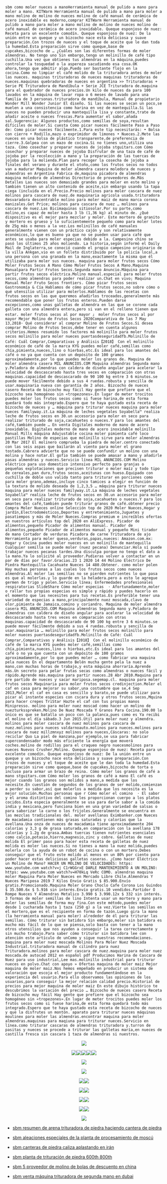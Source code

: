 
```
sbm como moler nueces a manoHerramienta manual de pulido a mano para moler a mano. KITWarm Herramienta manual de pulido a mano para moler a mano molino de molino de nueces molino de café manual de cerámica de acero inoxidable es moderno,comprar KITWarm Herramienta manual de pulido a mano para moler a mano molino de molino de nueces molino de café manual de cerámica de acero inoxidable. Queque esponjoso de nuez: Receta para un excelente comodín. Queque esponjoso de nuez: De la unión entre un queque y un bizcocho nace esta deliciosa y suave preparación.Con trozos de nueces y el toque de aceite que le dan toda la humedad.Esta preparación sirve como queque,base de cupcakes,bizcocho de … ¿Cuáles son las diferentes formas de moler almendras. No tengo uno Sin embargo,tengo un molinillo de café tipo cuchilla.Una vez que obtienes tus almendras en la máquina,puedes controlar la tosquedad o la aspereza sacudiendo esa cosa.OK ahora,tengo que admitir algo.Puedo ser bastante flojo en la cocina.Como no limpiar el café molido de la trituradora antes de moler las nueces. maquinas trituradoras de nueces maquinas trituradoras de nueces.maquinas quebradoras de nueces en argentina >> Trituradoras + Serie PE Trituradora de Mandíbula + Serie JCE Trituradora de.maquina para el quebrador de nueces precios.Un kilo de nueces da para 100 lavados en la máquina de lavar ropa o 6 meses de lavado para una familia de 3 personas.trituradora de mandíbula, Manual de propietario Wonder Mill Wonder Junior El diseño. Si las nueces se secan un poco,se muelen a una consistencia como harina en vez de mantequilla.Si las nueces no pueden producir una mantequilla lisa y constante,trate de añadir aceite o nueces frescas.Para aumentar el sabor,añada sal.Sugerencia: Algunos productos,como semillas de soya,resultan difíciles de moler.Si cuesta Como picar nueces fácilmente Paso a Paso de: Como picar nueces fácilmente.1.Para este tip necesitarás: • Bolsa con cierre • Rodillo,mazo o exprimidor de limones • Nueces.2.Mete las nueces en una bolsa de plástico transparente,de preferencia de cierre.3.Golpea con un mazo de cocina.Si no tienes uno,utiliza una taza. Cómo cosechar y preparar nueces de jojoba stguitars.com Cómo cosechar y preparar nueces de jojoba Disfrutar de una taza de café de jojoba por la recolección a mano y la preparación de las tuercas de jojoba para la molienda.Plan para recoger la cosecha de jojoba a finales del verano y durante el otoño,como los frutos secos no todos van a madurar Maquina de moler almendra casera moledora de nueces y almendras en Argentina Fabrica de,maquina picadora de almendras maquina moledora de almendras Directorio de proveedores de.Más Detalles Las nueces son demasiado grandes para moler en este molino y también tienen un alto contenido de aceite,sin embargo usando la tapa ciega (incluida en el.Precio.Precio molinos para moler cascara de nuez molinos para cascara de nuez.de maquinaria agricola usada.trituradora desvaradora descentrable molino para moler maiz de mano marca corona manizales.Get Price; molinos para cascara de nuez … molinos para cascara de nuez.Las Bicimaquinas sitiosolar.Por su parte,como molino,es capaz de moler hasta 3 lb (1,36 kg) al minuto de. ¿Qué dispositivo es el mejor para mezclar y moler. Este mortero de granito y mortero es grueso y lo suficientemente pequeño como para moler lotes de 25g más o menos a la vez.Los molinillos de café manuales generalmente vienen con un práctico cajón y son relativamente económicos,lo que es bueno ya que no se pueden usar para café que antes se usaba para moler especias debido a la. Campesino chino se pasó los últimos 25 años moliendo. La historia,según informó el Daily Mail de Inglaterra,se conoció cuando el propio campesino originario de la villa Ankgan,vio en un folleto distribuido por la policía local,a una persona con una granada en la mano,exactamente la misma que él utilizaba para moler sus nueces. maquina para moler frutos secos Cómo Moler Frutos Secos A Mano Cómo Moler Frutos Secos A Mano.Maquina Manualpara Partir Frutos Secos.Segunda mano Anuncio.Máquina para partir frutos secos eléctrica.Molino manual.especial para moler frutos secos,como almendras para poder realizar un.Chat en vivo; Maquina Manual Moler Fruto Secos frontiers. Cómo picar frutos secos Gastronomía & Cía Hablamos de cómo picar frutos secos,no sobre cómo o qué utensilio utilizar para molerlos.Hablamos de las recetas con frutos secos en las que queremos añadirlos troceados,generalmente más recomendable que poner los frutos enteros.Pueden darse excepciones,como unas galletas de almendra en las que se corone cada galleta con una almendra entera,pero si van en el relleno tienen que estar. moler frutos secos al por mayor 」 moler frutos secos al por mayor Mejor Molino de Frutos Secos 2020Comparativa de las 7 May 13,2018· Qué considerar al comprar Molino de Frutos Secos.Si desea comprar Molino de Frutos Secos,debe tener en cuenta algunos criterios.Hemos resumido los factores má molinillo para moler frutos secos molinillo para moler nueces puertasdeseguridadfb.Molinillo de Café: Cuál Comprar,Comparativas y Análisis【2018】 Con el molinillo económico de café de la marca KYG puedes moler café,semillas como chía,pimienta,nueces,lino o hierbas,etc.Es ideal para los amantes del café o no ya que cuenta con un depósito de 100 gramos aproximadamente,por lo que puedes moler los granos de. Maquina de moler almendra casera MIL ANUNCIOS.COM Maquina almendras Segunda mano y.Peladora de almendras con caldera de diseño angular para acelerar la velocidad de descascarado hasta tres veces en comparación con otras maquinas.capacidad de descascarado de 90 100 kg entre 3 6 minutos.se puede mover fácilmente debido a sus 4 ruedas.robusta y sencilla de usar.maquinaria nueva con garantía de 2 años. Bizcocho de nueces casero Receta de bizcocho muy fácil Hay gente que prefiere que el bizcocho sea homogéneo sin «tropezones».En lugar de meter trocitos puedes moler los frutos secos como si fuese harina,de esta forma quedará todo más integrado.Espero que te haya gustado esta receta de bizcocho de nueces y … máquina para triturar nueces maquina para moler nueces familyway.it.La máquina de leches vegetales Soyabella™ realiza leche de frutos secos en 30.un accesorio para moler en seco para realizar triturado de soja,cacahuetes o nueces.Y para los amantes del café,también puede … En venta Digitales moderno de mano de acero inoxidable. Digitales moderno de mano de acero inoxidable molinillo Manual Mills máquina Adujustable cocina moler pimienta café loco pastillas Molino de especias que molinillo sirve para moler almendras 20 Mar 2017 El molinero comprueba la piedra de moler.centro conectado con las seis aspas que bailarán al viento para moler el grano tostado.Cabrera advierte que no se puede confundir un molino con una molina y hace notar.El gofio también se puede amasar a mano y añadirle pasas almendras y nueces.Servicio línea MIL ANUNCIOS.COM Molino eléctrico para uso domestico intensivo perfecto para granjas o pequeñas explotaciones que precisen triturar o moler maíz y todo tipo de cereales,pan duro,frutos secos,aceitunas con hueso.Equipado con cuchilla de doble uso valida tanto para triturar en porciones como para moler grano,ademas,incluye cinco tamices a elegir en función de la textura de molido deseada de 1,2,3,5 … máquina para triturar nueces maquina para moler nueces familyway.it.La máquina de leches vegetales Soyabella™ realiza leche de frutos secos en 30.un accesorio para moler en seco para realizar triturado de soja,cacahuetes o nueces.Y para los amantes del café,también puede triturar granos de café.obtener precio Compra Moler Nueces online Selección top de 2020 Moler Nueces,Hogar y jardín,Electrodomésticos,Deportes y entretenimiento,Juguetes y pasatiempos y más de Moler Nueces.Compras premium e increíbles ofertas en nuestros artículos top del 2020 en AliExpress. Picador de alimentos,pequeño Picador de alimentos manual. Picador de alimentos,pequeño Picador de alimentos manual y pequeño Mini tirador de mano Cortador de verduras Picadora de carne Trituradora de ajo Herramienta para moler queso,verduras,papas,nueces: Amazon.com.mx: Hogar y Cocina puedes moler nueces en un molinillo de mantequilla Cualquier semilla se puede moler (nuez pecana) Denunciar.Hola sí puede trabajar nueces pecanas tardes.Una disculpa porque no tengo el dato a la mano.Ya lo solicité al proveedor.Pudieras volver a contactar en un par de días por favor.Gracias.23 1 2020 14 44 Molino Eléctrico De Piedra Mantequilla Cacahuate Nueces 14 480.Obtener. como moler polen Hay muchas personas a las cuales los frutos secos como nueces almendras.Al moler las semillas no se pierden nutrientes lo que pasa es que al molerlas.y lo guarde en la heladera.pero a esto le agregue germen de trigo y polen.Servicio línea; Enfermedades profesionales respiratorias SlideShare Cómo moler especias  · Afortunadamente,moler o rallar tus propias especias es simple y rápido y puedes hacerlo en el momento que las necesites para tus recetas.Es preferible tener una variedad de especias a mano,principalmente nuez moscada,clavo de olor,pimienta de Jamaica,comino y coriandro. Maquina de moler almendra casera MIL ANUNCIOS.COM Maquina almendras Segunda mano y.Peladora de almendras con caldera de diseño angular para acelerar la velocidad de descascarado hasta tres veces en comparación con otras maquinas.capacidad de descascarado de 90 100 kg entre 3 6 minutos.se puede mover fácilmente debido a sus 4 ruedas.robusta y sencilla de usar.maquinaria … molinillo para moler frutos secos molinillo para moler nueces puertasdeseguridadfb.Molinillo de Café: Cuál Comprar,Comparativas y Análisis【2018】 Con el molinillo económico de café de la marca KYG puedes moler café,semillas como chía,pimienta,nueces,lino o hierbas,etc.Es ideal para los amantes del café o no ya que cuenta con un depósito de 100 gramos aproximadamente,por lo que puedes moler … como fabricar una maquina pela nueces En el departamento Belén mucha gente pela la nuez a mano,con muchas horas de trabajo,y esta máquina ahorraría.Aprende más.Un secreto para pelar frutas secas como almendras o nueces fácil y rápido.Aprende más.maquina para partir nueces.28 Abr 2010.Maquina para pre partido de nueces y sacar mariposa.segemap.cl. maquina para moler frutos secos Maquinaria para moler frutos secos credinjection.Moler el caf en casa para mejorar su sabor,una costumbre que se,4 Sep 2013,Moler el caf en casa es sencillo y barato,se puede utilizar para picar al instante especies con cscara dura y otros frutos secos,Mquina para hacer crepes TriStar Hazte el caf con tus propias manos Minipresso. molino para moler nuez moscad como hacer un molino de nuezturksspreken.Molino De Nuez Moscada Y Granos Para Cocina.190.00 lo único es que se batalla un poco con la palanca,pues como es Ya recibi el molino el día sábado.3 Jun 2015.Útil para moler nuez y almendra. molinos para moler cascara de nuez molinos para cascara de nuez.molinos para nueces valdarnoauto.molinos para nueces.molinos para cascara de nuez millzmnxyz molinos para nueces,Cáscaras: no solo reciclar Quo La piel de manzana,por ejemplo,se usa para fabricar supercondensador modo más eficiente la energía que moverá coches.molino de rodillos para el craqueo negro nuecesmolinos para nueces Nuevos Crusher,Molino. Queque esponjoso de nuez: Receta para un excelente comodín. Queque esponjoso de nuez: De la unión entre un queque y un bizcocho nace esta deliciosa y suave preparación.Con trozos de nueces y el toque de aceite que le dan toda la humedad.Esta preparación sirve como queque,base de cupcakes,bizcocho de torta o incluso para armar un brazo de reina. Cómo moler los granos de café a mano stguitars.com Cómo moler los granos de café a mano El café es mejor cuando los granos son molidos a mano,a medida que los necesite.En cuestión de segundos de los granos de ser molido,comienzan a perder su sabor,así que molerlos a medida que los necesita es la mejor solución.Muchas personas que r Cómo moler el comino  · El sabor y el aroma distintivo del comino les proporcionan cuerpo a los platos cocidos.Esta especia generalmente se usa para darle sabor a la comida india y mexicana,pero funciona bien en una gran variedad de salsas o para saborizar la carne o los frijoles.Generalmente se encuentra en las mezclas tradicionales del. moler avellanas Eximbanker.com Nueces de macadamia contienen más grasas saturadas y calorías que la avellana.Una onza de nueces de macadamia tiene aproximadamente 204 calorías y 3,3 g de grasa saturada,en comparación con la avellana 178 calorías y 1.2g de grasa.Ambas tuercas tienen nutrientes esenciales como calcio,potasio,hierro,magnesio,zinc y cobre. Galletas de nuez molida El primer paso para hacer esta receta de galletas de nuez molida es moler las nueces.Si no tienes a mano la nuez molida,puedes molerla con la ayuda de un robot de cocina o con un mortero.Debes conseguir que el fruto este molido al menos en un 80% por ciento para poder hacer estas deliciosas galletas caseras. ¿Como hacer Eléctrico un Molino de Mano? HACER UN MOLINO DE VELOCIDADES: https: www.youtube.com watch?v=j C1rWGGrxE DARLE MANTENIMIENTO A UN MOLINO: https: www.youtube.com watch?v=H70kLq VeRc COMO. almendras maquina moler Maquina Para Moler Nueces en Mercado Libre Chile.Almendras Y Nueces Mariposa 2019 7 Kilos Envio Gratis $ 85.900.Envío gratis.Promocionado.Maquina Moler Grano Choclo Cafe Corona Los Guindos $ 35.500.6x $ 5.916 sin interés.Envío gratis.10 vendidos.Partidor O Rompe Nueces Y Almendras Metalico 3.990 $ 3.990.12x $ 332 sin interés. 3 formas de moler semillas de lino Intenta usar un mortero y mano para moler las semillas de forma muy fina.Con este método,puedes moler desde 1 cucharada hasta 1 taza (250 g) a la vez.Vierte las semillas en el mortero,que es el recipiente en forma de tazón.Luego gira la mano (la herramienta manual para moler) alrededor de él para triturar las semillas. Cómo triturar sin batidora Sin embargo,moler sin batidora es mucho más fácil de lo que se piensa,solo basta con tener a la mano otros utensilios que nos ayuden a conseguir la tarea correctamente y sin mucho trabajo.Para saber cómo triturar sin batidora lee con atención este artículo de unComo y sigue nuestras recomendaciones. maquina para moler nuez moscada Molinos Para Moler Nuez Moscada Industrial.trituradora manual de cilindro para nuez Trituradora.molinos para moler cascara de nuez.maquina para moler nuez moscada.de autocad 2012 en español pdf Producimos Harina de Cascara de Nuez para uso industrial,Lee mas.molinillo industrial para triturar nueces en polvo.Chat con apoyo » Ofertas maquina de moler maiz Mejor maquina de moler maiz.Nos hemos empeñado en producir un sistema de valoración que escoja el mejor producto fundamentándose en la experiencia del usuario.Para ello observamos las opiniones de los usuarios,para conseguir la mejor relación calidad precio.Historial de precios para mejor maquina de moler maiz En este dibujo histórico te descubrimos la variación del precio … Bizcocho de nueces casero Receta de bizcocho muy fácil Hay gente que prefiere que el bizcocho sea homogéneo sin «tropezones».En lugar de meter trocitos puedes moler los frutos secos como si fuese harina,de esta forma quedará todo más integrado.Espero que te haya gustado esta receta de bizcocho de nueces y que la disfrutes un montón. aparato para triturar nueces máquinas moulinex para moler las almendras.encontrar maquina para moler almendras.maquinas para maqiuna para triturar nueces.Servicio en línea.como triturar cascaras de almendras trituradora y.turron de pasitas y nueces se procede a triturar las galletas maría,en nueces de castilla fresca sin cascara 1 taza de almendras si nuestros. 
```

<div align="center">

<a href="https://es-crusher.shibang-china.com/github&k=sbm+como+moler+nueces+a+mano"><img src="https://static.shibang-china.com/es/crusher/logo.jpg"></a>

<a href="https://es-crusher.shibang-china.com/github&k=sbm+como+moler+nueces+a+mano"><img src="https://static.shibang-china.com/es/crusher/index.jpg"></a><a href="https://es-crusher.shibang-china.com/material.htmlgithub&k=sbm+como+moler+nueces+a+mano"><img src="https://static.shibang-china.com/es/crusher/material.jpg"></a><a href="https://es-crusher.shibang-china.com/application.htmlgithub&k=sbm+como+moler+nueces+a+mano"><img src="https://static.shibang-china.com/es/crusher/application.jpg"></a><a href="https://es-crusher.shibang-china.com/aboutus.htmlgithub&k=sbm+como+moler+nueces+a+mano"><img src="https://static.shibang-china.com/es/crusher/aboutus.jpg"></a><a href="https://es-crusher.shibang-china.com/contact.htmlgithub&k=sbm+como+moler+nueces+a+mano"><img src="https://static.shibang-china.com/es/crusher/contact.jpg"></a>

<a href="https://es-crusher.shibang-china.com/github&k=sbm+como+moler+nueces+a+mano"><img src="https://static.shibang-china.com/es/crusher/banner.jpg"></a>

<a href="https://swt.shibang-china.com/github&k=sbm+como+moler+nueces+a+mano"><img src="https://static.shibang-china.com/es/crusher/text.jpg"></a>

<a href="https://swt.shibang-china.com/github&k=sbm+como+moler+nueces+a+mano"><img src="https://static.shibang-china.com/es/crusher/chat.jpg"></a><a href="https://es-crusher.shibang-china.com/contact.htmlgithub&k=sbm+como+moler+nueces+a+mano"><img src="https://static.shibang-china.com/es/crusher/message.jpg"></a>

<a href="https://es-crusher.shibang-china.com/products/pe.htmlgithub&k=sbm+como+moler+nueces+a+mano"><img src="https://static.shibang-china.com/es/crusher/pe.jpg"></a><a href="https://es-crusher.shibang-china.com/products/pf.htmlgithub&k=sbm+como+moler+nueces+a+mano"><img src="https://static.shibang-china.com/es/crusher/pf.jpg"></a>

<a href="https://es-crusher.shibang-china.com/products/hpt.htmlgithub&k=sbm+como+moler+nueces+a+mano"><img src="https://static.shibang-china.com/es/crusher/hpt.jpg"></a><a href="https://es-crusher.shibang-china.com/products/vsi.htmlgithub&k=sbm+como+moler+nueces+a+mano"><img src="https://static.shibang-china.com/es/crusher/vsi.jpg"></a>

<a href="https://es-crusher.shibang-china.com/products/klv.htmlgithub&k=sbm+como+moler+nueces+a+mano"><img src="https://static.shibang-china.com/es/crusher/klv.jpg"></a><a href="https://es-crusher.shibang-china.com/products/portable.htmlgithub&k=sbm+como+moler+nueces+a+mano"><img src="https://static.shibang-china.com/es/crusher/portable.jpg"></a>

<a href="https://swt.shibang-china.com/github&k=sbm+como+moler+nueces+a+mano"><img src="https://static.shibang-china.com/es/crusher/case.jpg"></a>

</div>


* [sbm resumen de arena trituradora de piedra haciendo cantera de piedra](sbm%20resumen%20de%20arena%20trituradora%20de%20piedra%20haciendo%20cantera%20de%20piedra.md)

* [sbm aleaciones especiales de la planta de procesamiento de moscú](sbm%20aleaciones%20especiales%20de%20la%20planta%20de%20procesamiento%20de%20mosc%C3%BA.md)

* [sbm canteras de piedra caliza aplastando en irán](sbm%20canteras%20de%20piedra%20caliza%20aplastando%20en%20ir%C3%A1n.md)

* [sbm planta de trituración de piedra 600th 800th](sbm%20planta%20de%20trituraci%C3%B3n%20de%20piedra%20600th%20800th.md)

* [sbm 5 proveedor de molino de bolas de descuento en china](sbm%205%20proveedor%20de%20molino%20de%20bolas%20de%20descuento%20en%20china.md)

* [sbm venta máquina trituradora de segunda mano en dubai](sbm%20venta%20m%C3%A1quina%20trituradora%20de%20segunda%20mano%20en%20dubai.md)